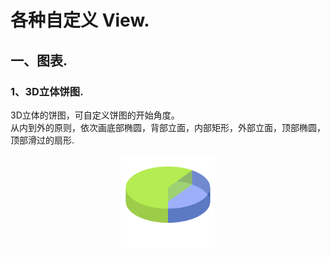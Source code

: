 # 各种自定义 View. 
## 一、图表. 
### 1、3D立体饼图. 
  3D立体的饼图，可自定义饼图的开始角度。  
  从内到外的原则，依次画底部椭圆，背部立面，内部矩形，外部立面，顶部椭圆，顶部滑过的扇形.
   <div align=center><img width="150" height="150" src="https://github.com/wongtaian/CustomView/blob/master/png/BE29CEE797E6D644D00AE77A557184E7.png"/></div>
